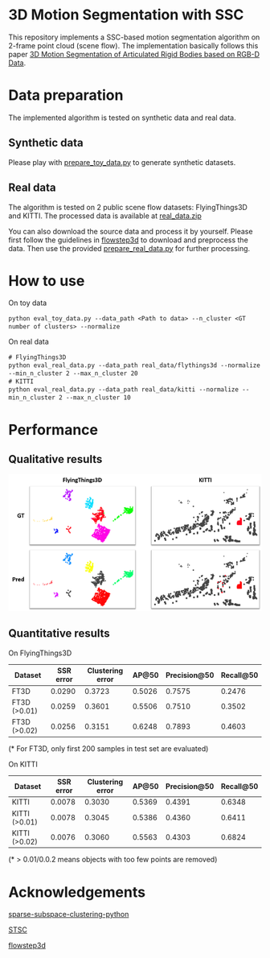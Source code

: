 # 3D Motion Segmentation with SSC

This repository implements a SSC-based motion segmentation algorithm on 2-frame point cloud (scene flow).
The implementation basically follows this paper [3D Motion Segmentation of Articulated Rigid Bodies based on RGB-D Data](http://bmvc2018.org/contents/papers/0901.pdf).

# Data preparation

The implemented algorithm is tested on synthetic data and real data.

## Synthetic data

Please play with [prepare_toy_data.py](prepare_toy_data.py) to generate synthetic datasets.

## Real data

The algorithm is tested on 2 public scene flow datasets: FlyingThings3D and KITTI.
The processed data is available at [real_data.zip](real_data.zip)

You can also download the source data and process it by yourself.
Please first follow the guidelines in [flowstep3d](https://github.com/yairkit/flowstep3d) to download and preprocess the data.
Then use the provided [prepare_real_data.py](prepare_real_data.py) for further processing.

# How to use

On toy data

```
python eval_toy_data.py --data_path <Path to data> --n_cluster <GT number of clusters> --normalize
```

On real data

```
# FlyingThings3D
python eval_real_data.py --data_path real_data/flythings3d --normalize --min_n_cluster 2 --max_n_cluster 20
# KITTI
python eval_real_data.py --data_path real_data/kitti --normalize --min_n_cluster 2 --max_n_cluster 10
```

# Performance

## Qualitative results

![](eval_results/samples.png)

## Quantitative results

On FlyingThings3D

| Dataset | SSR error | Clustering error | AP@50 | Precision@50 | Recall@50 |
| ----- | ----- | ----- | ----- | ----- | ----- |
| FT3D | 0.0290 | 0.3723 | 0.5026 | 0.7575 | 0.2476 |
| FT3D (>0.01) | 0.0259 | 0.3601 | 0.5506 | 0.7510 | 0.3502 |
| FT3D (>0.02) | 0.0256 | 0.3151 | 0.6248 | 0.7893 | 0.4603 |

(* For FT3D, only first 200 samples in test set are evaluated)

On KITTI

| Dataset | SSR error | Clustering error | AP@50 | Precision@50 | Recall@50 |
| ----- | ----- | ----- | ----- | ----- | ----- |
| KITTI | 0.0078 | 0.3030 | 0.5369 | 0.4391 | 0.6348 |
| KITTI (>0.01) | 0.0078 | 0.3045 | 0.5386 | 0.4360 | 0.6411 |
| KITTI (>0.02) | 0.0076 | 0.3060 | 0.5563 | 0.4303 | 0.6824 |

(* > 0.01/0.0.2 means objects with too few points are removed)

# Acknowledgements

[sparse-subspace-clustering-python](https://github.com/abhinav4192/sparse-subspace-clustering-python)

[STSC](https://github.com/wOOL/STSC)

[flowstep3d](https://github.com/yairkit/flowstep3d)